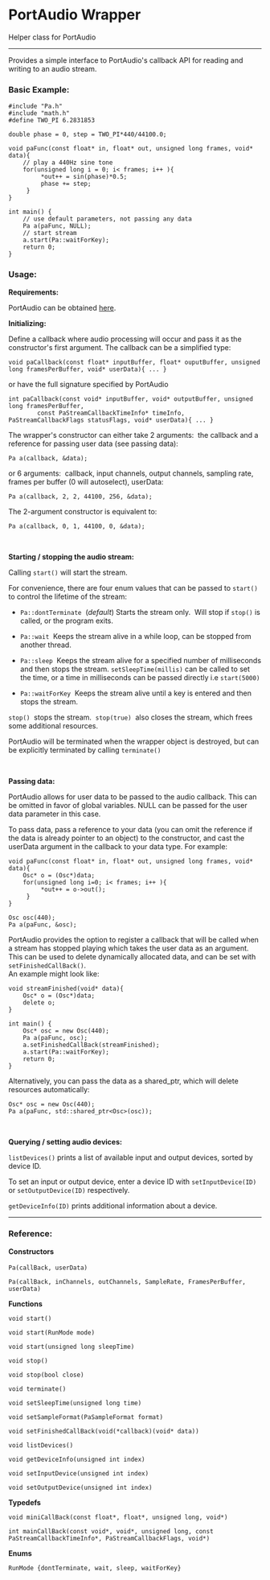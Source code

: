 # PortAudio Wrapper

Helper class for PortAudio

---

Provides a simple interface to PortAudio's callback API for reading and writing to an audio stream. 

### Basic Example:

    #include "Pa.h"
    #include "math.h"
    #define TWO_PI 6.2831853

    double phase = 0, step = TWO_PI*440/44100.0;

    void paFunc(const float* in, float* out, unsigned long frames, void* data){    
        // play a 440Hz sine tone
        for(unsigned long i = 0; i< frames; i++ ){
             *out++ = sin(phase)*0.5;
             phase += step;
         }
    }

    int main() {
        // use default parameters, not passing any data
        Pa a(paFunc, NULL);
        // start stream
        a.start(Pa::waitForKey);
        return 0;
    }
    

### Usage:

**Requirements:**

PortAudio can be obtained [here](www.portaudio.com).


**Initializing:**

Define a callback where audio processing will occur and pass it as the constructor's first argument. The callback can be a simplified type: 
    
    void paCallback(const float* inputBuffer, float* ouputBuffer, unsigned long framesPerBuffer, void* userData){ ... }
    
or have the full signature specified by PortAudio  

    int paCallback(const void* inputBuffer, void* outputBuffer, unsigned long framesPerBuffer, 
            const PaStreamCallbackTimeInfo* timeInfo, PaStreamCallbackFlags statusFlags, void* userData){ ... }
            
The wrapper's constructor can either take 2 arguments:&nbsp; the callback and a reference for passing user data (see passing data):

`Pa a(callback, &data);` 

or 6 arguments: &nbsp;callback, input channels, output channels, sampling rate, frames per buffer (0 will autoselect), userData:

`Pa a(callback, 2, 2, 44100, 256, &data);`
    
The 2-argument constructor is equivalent to: 

`Pa a(callback, 0, 1, 44100, 0, &data);` 

<br>

**Starting / stopping the audio stream:**

Calling `start()` will start the stream.

For convenience, there are four  enum values that can be passed  to `start()` to control the lifetime of the stream:

- `Pa::dontTerminate` &nbsp;(_default_) Starts the stream only. &nbsp;Will stop if `stop()` is called, or the program exits.

- `Pa::wait` &nbsp;Keeps the stream alive in a while loop, can be stopped from another thread.
- `Pa::sleep`&nbsp; Keeps the stream alive for a specified number of milliseconds and then stops the stream. `setSleepTime(millis)` can be called to set the time, or a time in milliseconds can be passed directly i.e `start(5000)`
- `Pa::waitForKey` &nbsp;Keeps the stream alive until a key is entered and then stops the stream.

`stop()` &nbsp;stops the stream. &nbsp;`stop(true)` &nbsp;also closes the stream, which frees some additional resources.

PortAudio will be terminated when the wrapper object is destroyed, but can be explicitly terminated by calling `terminate()`

<br>

**Passing data:**

PortAudio allows for user data  to be passed to the audio callback. This can be omitted in favor of global variables. NULL can be passed for the user data parameter in this case.

To pass data, pass a reference to your data (you can omit the reference if the data is already pointer to an object) to the constructor, and cast the userData argument in the callback to your data type. For example:

    void paFunc(const float* in, float* out, unsigned long frames, void* data){    
        Osc* o = (Osc*)data;
        for(unsigned long i=0; i< frames; i++ ){
             *out++ = o->out();
         }
    }
        
    Osc osc(440);
    Pa a(paFunc, &osc);


PortAudio provides the option to register a callback that will be called when a stream has stopped playing which takes the user data as an argument. This can be used to delete dynamically allocated data, and can be set with `setFinishedCallBack()`.  
An example  might look like:

    void streamFinished(void* data){
        Osc* o = (Osc*)data;
        delete o;
    }

    int main() {
        Osc* osc = new Osc(440);
        Pa a(paFunc, osc);
        a.setFinishedCallBack(streamFinished);
        a.start(Pa::waitForKey);
        return 0;
    }
    
Alternatively, you can pass the data as a shared_ptr, which will delete resources automatically:

    Osc* osc = new Osc(440);
    Pa a(paFunc, std::shared_ptr<Osc>(osc));

<br>

**Querying / setting audio devices:**

`listDevices()` prints a list of available input and output devices, sorted by device ID. 

To set an input or output device, enter a device ID with `setInputDevice(ID)` or `setOutputDevice(ID)` respectively. 

`getDeviceInfo(ID)` prints additional information about a device. 

---
### Reference:

**Constructors**

`Pa(callBack, userData)` &nbsp;

`Pa(callBack, inChannels, outChannels, SampleRate, FramesPerBuffer, userData)`

**Functions**

`void start()`

`void start(RunMode mode)`

`void start(unsigned long sleepTime)`
    
`void stop()`

`void stop(bool close)`

`void terminate()`

`void setSleepTime(unsigned long time)`

`void setSampleFormat(PaSampleFormat format)`

`void setFinishedCallBack(void(*callback)(void* data))`

`void listDevices()`

`void getDeviceInfo(unsigned int index)`

`void setInputDevice(unsigned int index)`

`void setOutputDevice(unsigned int index)`

**Typedefs**

`void miniCallBack(const float*, float*, unsigned long, void*)`

`int mainCallBack(const void*, void*, unsigned long, const PaStreamCallbackTimeInfo*, PaStreamCallbackFlags, void*)`

**Enums**

`RunMode {dontTerminate, wait, sleep, waitForKey}`
    
